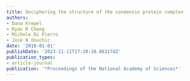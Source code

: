 ```yaml
---
title: Deciphering the structure of the condensin protein complex
authors:
- Dana Krepel
- Ryan R Cheng
- Michele Di Pierro
- José N Onuchic
date: '2018-01-01'
publishDate: '2023-11-11T17:20:18.863174Z'
publication_types:
- article-journal
publication: '*Proceedings of the National Academy of Sciences*'
---
```

